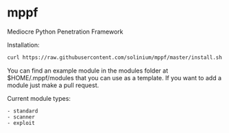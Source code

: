 # mppf

Mediocre Python Penetration Framework

Installation:

``` bash
curl https://raw.githubusercontent.com/solinium/mppf/master/install.sh > /tmp/install.sh; sh /tmp/install.sh
```

You can find an example module in the modules folder at $HOME/.mppf/modules that you can use as a template. If you want to add a module just make a pull request.

Current module types:

    - standard
    - scanner
    - exploit